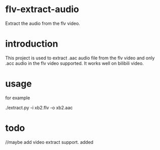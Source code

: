 # flv-extract-audio
Extract the audio from the flv video.

# introduction
This project is used to extract .aac audio file from the flv video and only .acc audio in the flv video supported. It works well on bilibili video.

# usage
for example

./extract.py -i xb2.flv -o xb2.aac

# todo
//maybe add video extract support.
added